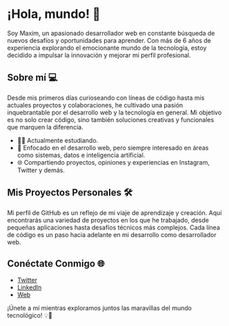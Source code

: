 # ¡Hola, mundo! 👋

Soy Maxim, un apasionado desarrollador web en constante búsqueda de nuevos desafíos y oportunidades para aprender. Con más de 6 años de experiencia explorando el emocionante mundo de la tecnología, estoy decidido a impulsar la innovación y mejorar mi perfil profesional.

## Sobre mí 💻

Desde mis primeros días curioseando con líneas de código hasta mis actuales proyectos y colaboraciones, he cultivado una pasión inquebrantable por el desarrollo web y la tecnología en general. Mi objetivo es no solo crear código, sino también soluciones creativas y funcionales que marquen la diferencia.

- 👨‍💻 Actualmente estudiando.
- 🚀 Enfocado en el desarrollo web, pero siempre interesado en áreas como sistemas, datos e inteligencia artificial.
- 🌐 Compartiendo proyectos, opiniones y experiencias en Instagram, Twitter y demás.

## Mis Proyectos Personales 🛠️

Mi perfil de GitHub es un reflejo de mi viaje de aprendizaje y creación. Aquí encontrarás una variedad de proyectos en los que he trabajado, desde pequeñas aplicaciones hasta desafíos técnicos más complejos. Cada línea de código es un paso hacia adelante en mi desarrollo como desarrollador web.

## Conéctate Conmigo 🌐

- [Twitter](https://twitter.com/maximpolyak_)
- [LinkedIn](https://www.linkedin.com/in/maximpolyak_)
- [Web](https://maximpolyak.com)

¡Únete a mí mientras exploramos juntos las maravillas del mundo tecnológico! 💡🌟